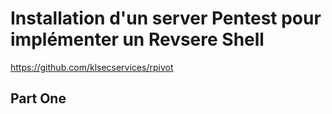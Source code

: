 # Installation d'un server Pentest pour implémenter un Revsere Shell
https://github.com/klsecservices/rpivot

## Part One

```Shell

```

